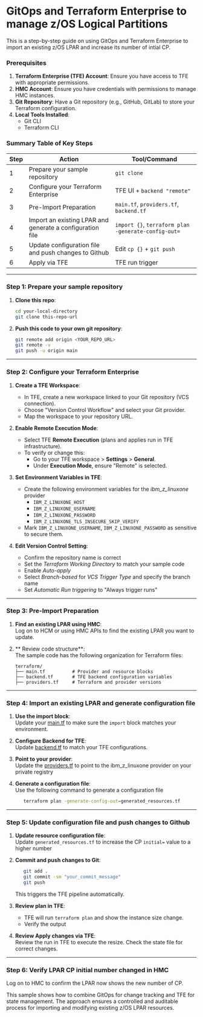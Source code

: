 # GitOps and Terraform Enterprise to manage z/OS Logical Partitions

This is a step-by-step guide on using GitOps and Terraform Enterprise to import an existing z/OS LPAR and increase its number of intial CP.

### Prerequisites
1.  **Terraform Enterprise (TFE) Account**: Ensure you have access to TFE with appropriate permissions.
2.  **HMC Account**: Ensure you have credentials with permissions to manage HMC instances.
3.  **Git Repository**: Have a Git repository (e.g., GitHub, GitLab) to store your Terraform configuration.
4.  **Local Tools Installed**:
    *   Git CLI 
    *   Terraform CLI 

### Summary Table of Key Steps
| Step | Action | Tool/Command |
|------|--------|--------------|
| 1 | Prepare your sample repository | `git clone` |
| 2 | Configure your Terraform Enterprise | TFE UI + `backend "remote"` |
| 3 | Pre-Import Preparation | `main.tf`, `providers.tf`, `backend.tf` |
| 4 | Import an existing LPAR and generate a configuration file  | `import {}`, `terraform plan -generate-config-out=` |
| 5 | Update configuration file and push changes to Github | Edit `cp {}` + `git push` |
| 6 | Apply via TFE | TFE run trigger |
---
###  Step 1: Prepare your sample repository
1.  **Clone this repo**:
    ```bash
    cd your-local-directory
    git clone this-repo-url
    ```

2.  **Push this code to your own git repository**:
    ```bash
    git remote add origin <YOUR_REPO_URL>
    git remote -v
    git push -u origin main
    ```

---
###  Step 2: Configure your Terraform Enterprise
1. **Create a TFE Workspace**:
    *   In TFE, create a new workspace linked to your Git repository (VCS connection).
    *   Choose "Version Control Workflow" and select your Git provider.
    *   Map the workspace to your repository URL.
  
2. **Enable Remote Execution Mode**:
    *   Select TFE **Remote Execution** (plans and applies run in TFE infrastructure).
    *   To verify or change this:
        *   Go to your TFE workspace > **Settings** > **General**.
        *   Under **Execution Mode**, ensure "Remote" is selected.
3. **Set Environment Variables in TFE**:
    *   Create the following environment variables for the *ibm_z_linuxone* provider
        *   `IBM_Z_LINUXONE_HOST`
        *   `IBM_Z_LINUXONE_USERNAME` 
        *   `IBM_Z_LINUXONE_PASSWORD` 
        *   `IBM_Z_LINUXONE_TLS_INSECURE_SKIP_VERIFY`
    *   Mark  `IBM_Z_LINUXONE_USERNAME`, `IBM_Z_LINUXONE_PASSWORD`  as sensitive to secure them.
4. **Edit Version Control Setting**:
    * Confirm the repository name is correct
    * Set the *Terraform Working Directory* to match your sample code
    * Enable *Auto-apply*
    * Select *Branch-based* for *VCS Trigger Type* and specify the branch name
    * Set *Automatic Run triggering* to "Always trigger runs"

---
### Step 3: Pre-Import Preparation
1. **Find an existing LPAR using HMC**:  
   Log on to HCM or using HMC APIs to find the existing LPAR you want to update.

2. ** Review code structure**:  
   The sample code has the following organization for Terraform files:  
   ```
   terraform/
   ├── main.tf          # Provider and resource blocks
   ├── backend.tf       # TFE backend configuration variables
   ├── providers.tf     # Terraform and provider versions
   ``` 
---

### Step 4: Import an existing LPAR and generate configuration file
1. **Use the import block**:  
   Update your [main.tf](terraform/main.tf) to make sure the `import` block matches your environment. 

2. **Configure Backend for TFE**:  
   Update [backend.tf](terraform/backend.tf) to match your TFE configurations.  

3. **Point to your provider**:  
   Update the [providers.tf](terraform/providers.tf) to point to the ibm_z_linuxone provider on your private registry

4. **Generate a configuration file**:  
   Use the following command to generate a configuration file
   ```bash
      terraform plan -generate-config-out=generated_resources.tf
---

### Step 5: Update configuration file and push changes to Github
1. **Update resource configuration file**:  
   Update `generated_resources.tf` to increase the CP `initial=` value to a higher number

2. **Commit and push changes to Git**:  
   ```bash
      git add .
      git commit -sm "your_commit_message"
      git push
   ```
   This triggers the TFE pipeline automatically.

3. **Review plan in TFE**:  
   - TFE will run `terraform plan` and show the instance size change.  
   - Verify the output

4. **Review Apply changes via TFE**:  
   Review the run in TFE to execute the resize. Check the state file for correct changes.
---

### Step 6: Verify LPAR CP initial number changed in HMC
   Log on to HMC to confirm the LPAR now shows the new number of CP.

This sample shows how to combine GitOps for change tracking and TFE for state management. The approach ensures a controlled and auditable process for importing and modifying existing z/OS LPAR resources.
